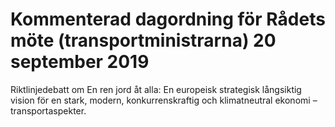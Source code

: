 # Kommenterad dagordning för Rådets möte (transportministrarna) 20 september 2019

Riktlinjedebatt om En ren jord åt alla: En europeisk strategisk långsiktig vision för en stark, modern, konkurrenskraftig och klimatneutral ekonomi – transportaspekter.
